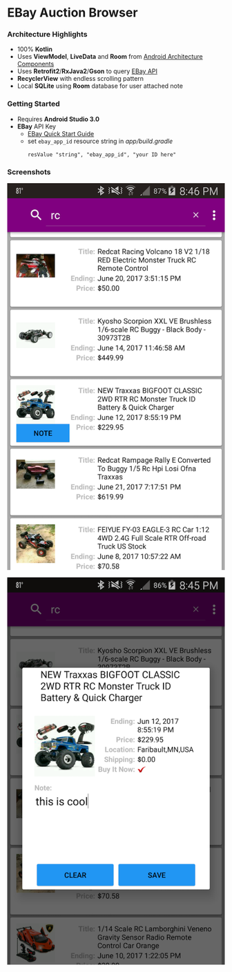 # EBay Auction Browser

### Architecture Highlights
* 100% **Kotlin**
* Uses **ViewModel**, **LiveData** and  **Room** from [Android Architecture Components](https://developer.android.com/topic/libraries/architecture/index.html)
* Uses **Retrofit2**/**RxJava2**/**Gson** to query [EBay API](http://developer.ebay.com/Devzone/finding/CallRef/findItemsByKeywords.html)
* **RecyclerView** with endless scrolling pattern
* Local **SQLite**  using **Room** database for user attached note

### Getting Started
* Requires **Android Studio 3.0**
* **EBay** API Key
    * [EBay Quick Start Guide](https://go.developer.ebay.com/quick-start-guide)
    * set `ebay_app_id` resource string in  _app/build.gradle_
        ```
        resValue "string", "ebay_app_id", "your ID here"
        ```

### Screenshots
![Screen Shot 1](./AuctionBrowser_ss1.png)

![Screen Shot 3](./AuctionBrowser_ss3.png)
